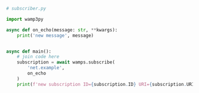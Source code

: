 <script>
import '~/styles/code.scss'
</script>

```python
# subscriber.py

import wamp3py

async def on_echo(message: str, **kwargs):
    print('new message', message)


async def main():
    # join code here
    subscription = await wamps.subscribe(
        'net.example',
        on_echo
    )
    print(f'new subscription ID={subscription.ID} URI={subscription.URI}')
```
